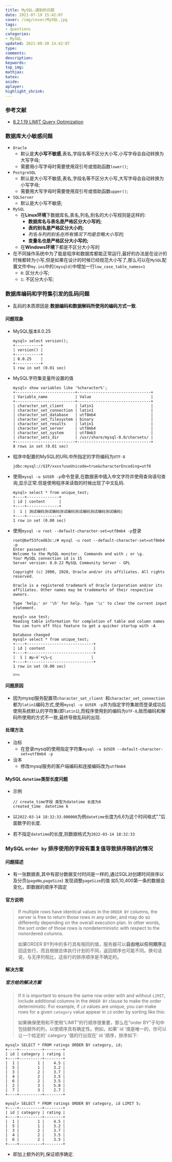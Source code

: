 ```yaml
---
title: MySQL-遇到的问题
date: 2021-07-19 15:42:07
cover: /img/cover/MySQL.jpg
tags:
- questions
categories:
- MySQL
updated: 2021-08-30 14:42:07
type:
comments:
description:
keywords:
top_img:
mathjax:
katex:
aside:
aplayer:
highlight_shrink:
---
```


### 参考文献

* [8.2.1.19 LIMIT Query Optimization](https://dev.mysql.com/doc/refman/8.0/en/limit-optimization.html)

### 数据库大小敏感问题

* `Oracle`
  * 默认是**大小写不敏感**,表名,字段名等不区分大小写,小写字母会自动转换为大写字母;
  * 需要用小写字母时需要使用双引号或借助函数`lower()`;
* `PostgreSQL`
  * 默认是大小写不敏感,表名,字段名等不区分大小写,大写字母会自动转换为小写字母;
  * 需要用大写字母时需要使用双引号或借助函数`upper()`;
* `SQLServer`
  * 默认是大小写不敏感;
* `MySQL`
  * 在**Linux环境**下数据库名,表名,列名,别名的大小写规则是这样的:
    * **数据库名与表名是严格区分大小写的;**
    * **表的别名是严格区分大小的;**
    * *列名与列的别名在所有情况下均是忽略大小写的;*
    * **变量名也是严格区分大小写的;**
  * 在**Windows环境**下都是不区分大小写的
* 在不同操作系统中为了能是程序和数据库都能正常运行,最好的办法是在设计的时候都转为小写,但是如果在设计的时候已经规范大小写了,那么可以在`MySQL`配置文件中`my.ini`中的`[mysqld]`中增加一行`low_case_table_names=1`
  * `0`: 区分大小写;
  * `1`: 不区分大小写;

### 数据库编码和字符集引发的乱码问题

* 乱码的本质原因是:**数据编码和数据解码所使用的编码方式一致**.

#### 问题现象

* MySQL版本8.0.25

  ```mysql
  mysql> select version();
  +-----------+
  | version() |
  +-----------+
  | 8.0.25    |
  +-----------+
  1 row in set (0.01 sec)
  ```

* MySQL字符集变量所设置的值

  ```mysql
  mysql> show variables like '%character%';
  +--------------------------+--------------------------------+
  | Variable_name            | Value                          |
  +--------------------------+--------------------------------+
  | character_set_client     | latin1                         |
  | character_set_connection | latin1                         |
  | character_set_database   | utf8mb4                        |
  | character_set_filesystem | binary                         |
  | character_set_results    | latin1                         |
  | character_set_server     | utf8mb4                        |
  | character_set_system     | utf8mb3                        |
  | character_sets_dir       | /usr/share/mysql-8.0/charsets/ |
  +--------------------------+--------------------------------+
  8 rows in set (0.01 sec)
  ```

* 程序中配置的MySQL的URL中所指定的字符编码为`UTF-8`

  ```mysql
  jdbc:mysql://$IP/xxxx?useUnicode=true&characterEncoding=utf8
  ```

* 使用`mysql -u $USER -p`命令登录,在数据表中插入中文字符并使用查询语句查询,显示正常.但是使用程序来读取的时候出现了中文乱码.

  ```mysql
  mysql> select * from unique_test;
  +----+--------------+
  | id | content      |
  +----+--------------+
  |  1 | 测试编码测试编码测试编码测试编码测试编码测试编码|
  +----+--------------+
  1 row in set (0.00 sec)
  ```
  
* 使用`mysql -u root --default-character-set=utf8mb4 -p`登录
  
  ```
  root@bef53fced63c:/# mysql -u root --default-character-set=utf8mb4 -p
  Enter password: 
  Welcome to the MySQL monitor.  Commands end with ; or \g.
  Your MySQL connection id is 15
  Server version: 8.0.22 MySQL Community Server - GPL
  
  Copyright (c) 2000, 2020, Oracle and/or its affiliates. All rights reserved.
  
  Oracle is a registered trademark of Oracle Corporation and/or its
  affiliates. Other names may be trademarks of their respective
  owners.
  
  Type 'help;' or '\h' for help. Type '\c' to clear the current input statement.
  
  mysql> use test;
  Reading table information for completion of table and column names
  You can turn off this feature to get a quicker startup with -A
  
  Database changed
  mysql> select * from unique_test;
  +----+-----------------------------+
  | id | content                     |
  +----+-----------------------------+
  |  1 | æµ‹è¯•ç¼–ç                 |
  +----+-----------------------------+
  1 row in set (0.00 sec)
  ```
  
  
  
  <img src="https://www.holelin.cn/img/mysql/questions/MySQL%E4%B9%B1%E7%A0%81%E9%97%AE%E9%A2%98.png" alt="img" style="zoom:50%;" />

#### 问题原因

* 因为mysql服务配置项`character_set_client `和`character_set_connection`都为`latin1`编码方式,使用`mysql -u $USER -p`并为指定字符集故而登录成功后使用系统默认的字符集(即`latin1`),而程序使用到的编码为`UTF-8`,故而编码和解码所使用的方式不一致,最终导致乱码的出现.

#### 处理方法

* 治标
  * 在登录mysql的使用指定字符集`mysql -u $USER --default-character-set=utf8mb4 -p`
* 治本
  * 修改mysql服务的客户端编码和连接编码改为`utf8mb4`

#### MySQL `datetime`类型长度问题

* 示例

  ```
  // create_time字段 类型为datetime 长度为6
  created_time  datetime 6
  ```

* 以`2022-03-14 18:32:33.000000`为例`datetime`长度为6,6为这个时间格式"."后面数字的长度.

* 若不指定`datetime`的长度,则数据格式为`2022-03-14 18:32:33`

### MySQL `order by` 排序使用的字段有重复值导致排序随机的情况

#### 问题描述

* 有一张数据表,其中有部分数据支付时间是一样的,通过SQL对创建时间排序以及分页(`pageNo`,`pageSize`)  发现调整`pageSize`的值 如5,10,400第一条的数据会变化，即数据的顺序不固定

#### 官方说明

> If multiple rows have identical values in the `ORDER BY` columns, the server is free to return those rows in any order, and may do so differently depending on the overall execution plan. In other words, the sort order of those rows is nondeterministic with respect to the nonordered columns.
>
> 如果ORDER BY列中的多行具有相同的值，服务器可以**自由地以任何顺序**返回这些行，而且根据总体执行计划的不同，返回顺序也可能不同。换句话说，与无序列相比，这些行的排序顺序是不确定的。

#### 解决方案

##### 官方给的解决方案

> If it is important to ensure the same row order with and without `LIMIT`, include additional columns in the `ORDER BY` clause to make the order deterministic. For example, if `id` values are unique, you can make rows for a given `category` value appear in `id` order by sorting like this:
>
> 如果确保使用和不使用“LIMIT”的行顺序很重要，那么在“order BY”子句中包括额外的列，以使顺序具有确定性。例如，如果' id '值是唯一的，你可以让一个给定的' category '值的行出现在' id '顺序，排序如下:

```mysql
mysql> SELECT * FROM ratings ORDER BY category, id;
+----+----------+--------+
| id | category | rating |
+----+----------+--------+
|  1 |        1 |    4.5 |
|  5 |        1 |    3.2 |
|  3 |        2 |    3.7 |
|  4 |        2 |    3.5 |
|  6 |        2 |    3.5 |
|  2 |        3 |    5.0 |
|  7 |        3 |    2.7 |
+----+----------+--------+

mysql> SELECT * FROM ratings ORDER BY category, id LIMIT 5;
+----+----------+--------+
| id | category | rating |
+----+----------+--------+
|  1 |        1 |    4.5 |
|  5 |        1 |    3.2 |
|  3 |        2 |    3.7 |
|  4 |        2 |    3.5 |
|  6 |        2 |    3.5 |
+----+----------+--------+
```

* 即加上额外的列,保证顺序确定.
